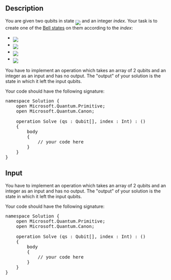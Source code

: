 ## Description

<div><p>You are given two qubits in state <img align="middle" class="tex-formula" src="file://EriH0u8y.png" style="max-width: 100.0%;max-height: 100.0%;"> and an integer <span class="tex-span"><i>index</i></span>. Your task is to create one of the <a href="https://en.wikipedia.org/wiki/Bell_state">Bell states</a> on them according to the <span class="tex-span"><i>index</i></span>:</p><ul><li> <img align="middle" class="tex-formula" src="file://Mn7wZ4v9.png" style="max-width: 100.0%;max-height: 100.0%;"></li><li> <img align="middle" class="tex-formula" src="file://Y5RpPywK.png" style="max-width: 100.0%;max-height: 100.0%;"></li><li> <img align="middle" class="tex-formula" src="file://KKn8k5E1.png" style="max-width: 100.0%;max-height: 100.0%;"></li><li> <img align="middle" class="tex-formula" src="file://0OBVfAbq.png" style="max-width: 100.0%;max-height: 100.0%;"></li></ul></div><div class="input-specification"><p>You have to implement an operation which takes an array of 2 qubits and an integer as an input and has no output. The "output" of your solution is the state in which it left the input qubits.</p><p>Your code should have the following signature:</p><pre class="verbatim">namespace Solution {<br>    open Microsoft.Quantum.Primitive;<br>    open Microsoft.Quantum.Canon;<br><br>    operation Solve (qs : Qubit[], index : Int) : ()<br>    {<br>        body<br>        {<br>            // your code here<br>        }<br>    }<br>}</pre></div>

## Input

<p>You have to implement an operation which takes an array of 2 qubits and an integer as an input and has no output. The "output" of your solution is the state in which it left the input qubits.</p><p>Your code should have the following signature:</p><pre class="verbatim">namespace Solution {<br>    open Microsoft.Quantum.Primitive;<br>    open Microsoft.Quantum.Canon;<br><br>    operation Solve (qs : Qubit[], index : Int) : ()<br>    {<br>        body<br>        {<br>            // your code here<br>        }<br>    }<br>}</pre>
